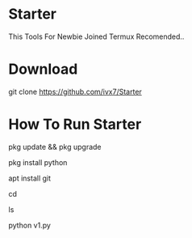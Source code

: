 # Starter
This Tools For Newbie Joined Termux Recomended.. 
# Download
git clone https://github.com/ivx7/Starter
# How To Run Starter
pkg update && pkg upgrade

pkg install python

apt install git

cd

ls

python v1.py
